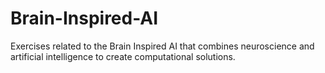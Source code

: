 # Brain-Inspired-AI
Exercises related to the Brain Inspired AI that combines neuroscience and artificial intelligence to create computational solutions.
